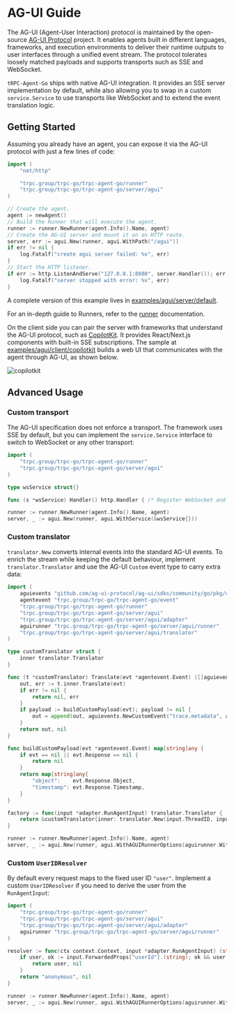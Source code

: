 # AG-UI Guide

The AG-UI (Agent-User Interaction) protocol is maintained by the open-source [AG-UI Protocol](https://github.com/ag-ui-protocol/ag-ui) project. It enables agents built in different languages, frameworks, and execution environments to deliver their runtime outputs to user interfaces through a unified event stream. The protocol tolerates loosely matched payloads and supports transports such as SSE and WebSocket.

`tRPC-Agent-Go` ships with native AG-UI integration. It provides an SSE server implementation by default, while also allowing you to swap in a custom `service.Service` to use transports like WebSocket and to extend the event translation logic.

## Getting Started

Assuming you already have an agent, you can expose it via the AG-UI protocol with just a few lines of code:

```go
import (
    "net/http"

    "trpc.group/trpc-go/trpc-agent-go/runner"
    "trpc.group/trpc-go/trpc-agent-go/server/agui"
)

// Create the agent.
agent := newAgent()
// Build the Runner that will execute the agent.
runner := runner.NewRunner(agent.Info().Name, agent)
// Create the AG-UI server and mount it on an HTTP route.
server, err := agui.New(runner, agui.WithPath("/agui"))
if err != nil {
    log.Fatalf("create agui server failed: %v", err)
}
// Start the HTTP listener.
if err := http.ListenAndServe("127.0.0.1:8080", server.Handler()); err != nil {
    log.Fatalf("server stopped with error: %v", err)
}
```

A complete version of this example lives in [examples/agui/server/default](https://github.com/trpc-group/trpc-agent-go/tree/main/examples/agui/server/default).

For an in-depth guide to Runners, refer to the [runner](./runner.md) documentation.

On the client side you can pair the server with frameworks that understand the AG-UI protocol, such as [CopilotKit](https://github.com/CopilotKit/CopilotKit). It provides React/Next.js components with built-in SSE subscriptions. The sample at [examples/agui/client/copilotkit](https://github.com/trpc-group/trpc-agent-go/tree/main/examples/agui/client/copilotkit) builds a web UI that communicates with the agent through AG-UI, as shown below.

![copilotkit](../assets/img/agui/copilotkit.png)

## Advanced Usage

### Custom transport

The AG-UI specification does not enforce a transport. The framework uses SSE by default, but you can implement the `service.Service` interface to switch to WebSocket or any other transport:

```go
import (
    "trpc.group/trpc-go/trpc-agent-go/runner"
    "trpc.group/trpc-go/trpc-agent-go/server/agui"
)

type wsService struct{}

func (s *wsService) Handler() http.Handler { /* Register WebSocket and stream events. */ }

runner := runner.NewRunner(agent.Info().Name, agent)
server, _ := agui.New(runner, agui.WithService(&wsService{}))
```

### Custom translator

`translator.New` converts internal events into the standard AG-UI events. To enrich the stream while keeping the default behaviour, implement `translator.Translator` and use the AG-UI `Custom` event type to carry extra data:

```go
import (
    aguievents "github.com/ag-ui-protocol/ag-ui/sdks/community/go/pkg/core/events"
    agentevent "trpc.group/trpc-go/trpc-agent-go/event"
    "trpc.group/trpc-go/trpc-agent-go/runner"
    "trpc.group/trpc-go/trpc-agent-go/server/agui"
    "trpc.group/trpc-go/trpc-agent-go/server/agui/adapter"
    aguirunner "trpc.group/trpc-go/trpc-agent-go/server/agui/runner"
    "trpc.group/trpc-go/trpc-agent-go/server/agui/translator"
)

type customTranslator struct {
    inner translator.Translator
}

func (t *customTranslator) Translate(evt *agentevent.Event) ([]aguievents.Event, error) {
    out, err := t.inner.Translate(evt)
    if err != nil {
        return nil, err
    }
    if payload := buildCustomPayload(evt); payload != nil {
        out = append(out, aguievents.NewCustomEvent("trace.metadata", aguievents.WithValue(payload)))
    }
    return out, nil
}

func buildCustomPayload(evt *agentevent.Event) map[string]any {
    if evt == nil || evt.Response == nil {
        return nil
    }
    return map[string]any{
        "object":    evt.Response.Object,
        "timestamp": evt.Response.Timestamp,
    }
}

factory := func(input *adapter.RunAgentInput) translator.Translator {
    return &customTranslator{inner: translator.New(input.ThreadID, input.RunID)}
}

runner := runner.NewRunner(agent.Info().Name, agent)
server, _ := agui.New(runner, agui.WithAGUIRunnerOptions(aguirunner.WithTranslatorFactory(factory)))
```

### Custom `UserIDResolver`

By default every request maps to the fixed user ID `"user"`. Implement a custom `UserIDResolver` if you need to derive the user from the `RunAgentInput`:

```go
import (
    "trpc.group/trpc-go/trpc-agent-go/runner"
    "trpc.group/trpc-go/trpc-agent-go/server/agui"
    "trpc.group/trpc-go/trpc-agent-go/server/agui/adapter"
    aguirunner "trpc.group/trpc-go/trpc-agent-go/server/agui/runner"
)

resolver := func(ctx context.Context, input *adapter.RunAgentInput) (string, error) {
    if user, ok := input.ForwardedProps["userId"].(string); ok && user != "" {
        return user, nil
    }
    return "anonymous", nil
}

runner := runner.NewRunner(agent.Info().Name, agent)
server, _ := agui.New(runner, agui.WithAGUIRunnerOptions(aguirunner.WithUserIDResolver(resolver)))
```
